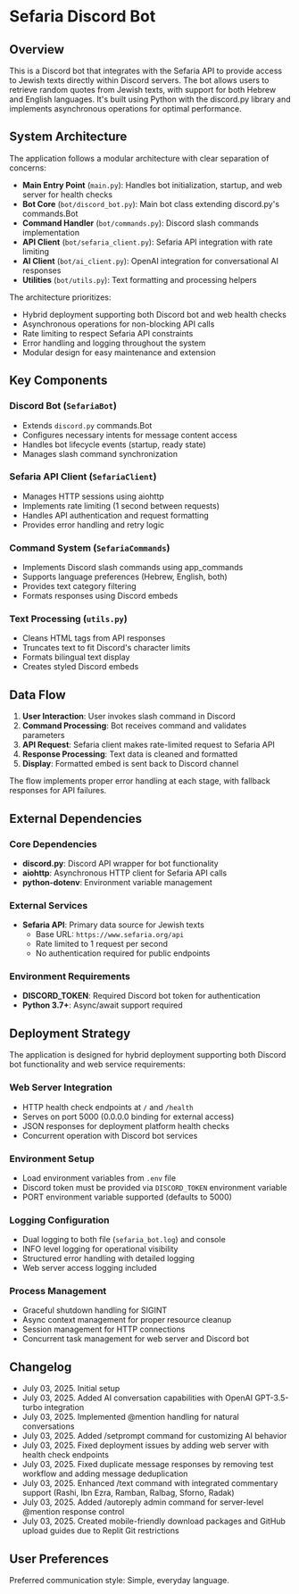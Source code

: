 # Sefaria Discord Bot

## Overview

This is a Discord bot that integrates with the Sefaria API to provide access to Jewish texts directly within Discord servers. The bot allows users to retrieve random quotes from Jewish texts, with support for both Hebrew and English languages. It's built using Python with the discord.py library and implements asynchronous operations for optimal performance.

## System Architecture

The application follows a modular architecture with clear separation of concerns:

- **Main Entry Point** (`main.py`): Handles bot initialization, startup, and web server for health checks
- **Bot Core** (`bot/discord_bot.py`): Main bot class extending discord.py's commands.Bot
- **Command Handler** (`bot/commands.py`): Discord slash commands implementation
- **API Client** (`bot/sefaria_client.py`): Sefaria API integration with rate limiting
- **AI Client** (`bot/ai_client.py`): OpenAI integration for conversational AI responses
- **Utilities** (`bot/utils.py`): Text formatting and processing helpers

The architecture prioritizes:
- Hybrid deployment supporting both Discord bot and web health checks
- Asynchronous operations for non-blocking API calls
- Rate limiting to respect Sefaria API constraints
- Error handling and logging throughout the system
- Modular design for easy maintenance and extension

## Key Components

### Discord Bot (`SefariaBot`)
- Extends `discord.py` commands.Bot
- Configures necessary intents for message content access
- Handles bot lifecycle events (startup, ready state)
- Manages slash command synchronization

### Sefaria API Client (`SefariaClient`)
- Manages HTTP sessions using aiohttp
- Implements rate limiting (1 second between requests)
- Handles API authentication and request formatting
- Provides error handling and retry logic

### Command System (`SefariaCommands`)
- Implements Discord slash commands using app_commands
- Supports language preferences (Hebrew, English, both)
- Provides text category filtering
- Formats responses using Discord embeds

### Text Processing (`utils.py`)
- Cleans HTML tags from API responses
- Truncates text to fit Discord's character limits
- Formats bilingual text display
- Creates styled Discord embeds

## Data Flow

1. **User Interaction**: User invokes slash command in Discord
2. **Command Processing**: Bot receives command and validates parameters
3. **API Request**: Sefaria client makes rate-limited request to Sefaria API
4. **Response Processing**: Text data is cleaned and formatted
5. **Display**: Formatted embed is sent back to Discord channel

The flow implements proper error handling at each stage, with fallback responses for API failures.

## External Dependencies

### Core Dependencies
- **discord.py**: Discord API wrapper for bot functionality
- **aiohttp**: Asynchronous HTTP client for Sefaria API calls
- **python-dotenv**: Environment variable management

### External Services
- **Sefaria API**: Primary data source for Jewish texts
  - Base URL: `https://www.sefaria.org/api`
  - Rate limited to 1 request per second
  - No authentication required for public endpoints

### Environment Requirements
- **DISCORD_TOKEN**: Required Discord bot token for authentication
- **Python 3.7+**: Async/await support required

## Deployment Strategy

The application is designed for hybrid deployment supporting both Discord bot functionality and web service requirements:

### Web Server Integration
- HTTP health check endpoints at `/` and `/health`
- Serves on port 5000 (0.0.0.0 binding for external access)
- JSON responses for deployment platform health checks
- Concurrent operation with Discord bot services

### Environment Setup
- Load environment variables from `.env` file
- Discord token must be provided via `DISCORD_TOKEN` environment variable
- PORT environment variable supported (defaults to 5000)

### Logging Configuration
- Dual logging to both file (`sefaria_bot.log`) and console
- INFO level logging for operational visibility
- Structured error handling with detailed logging
- Web server access logging included

### Process Management
- Graceful shutdown handling for SIGINT
- Async context management for proper resource cleanup
- Session management for HTTP connections
- Concurrent task management for web server and Discord bot

## Changelog

- July 03, 2025. Initial setup
- July 03, 2025. Added AI conversation capabilities with OpenAI GPT-3.5-turbo integration
- July 03, 2025. Implemented @mention handling for natural conversations
- July 03, 2025. Added /setprompt command for customizing AI behavior
- July 03, 2025. Fixed deployment issues by adding web server with health check endpoints
- July 03, 2025. Fixed duplicate message responses by removing test workflow and adding message deduplication
- July 03, 2025. Enhanced /text command with integrated commentary support (Rashi, Ibn Ezra, Ramban, Ralbag, Sforno, Radak)
- July 03, 2025. Added /autoreply admin command for server-level @mention response control
- July 03, 2025. Created mobile-friendly download packages and GitHub upload guides due to Replit Git restrictions

## User Preferences

Preferred communication style: Simple, everyday language.